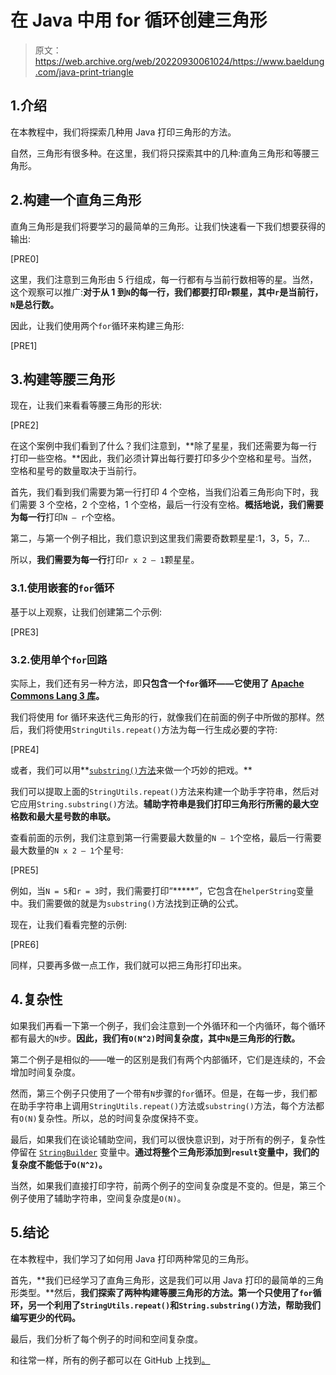 # 在 Java 中用 for 循环创建三角形

> 原文：<https://web.archive.org/web/20220930061024/https://www.baeldung.com/java-print-triangle>

## 1.介绍

在本教程中，我们将探索几种用 Java 打印三角形的方法。

自然，三角形有很多种。在这里，我们将只探索其中的几种:直角三角形和等腰三角形。

## 2.构建一个直角三角形

直角三角形是我们将要学习的最简单的三角形。让我们快速看一下我们想要获得的输出:

[PRE0]

这里，我们注意到三角形由 5 行组成，每一行都有与当前行数相等的星。当然，这个观察可以推广:**对于从 1 到`N`的每一行，我们都要打印`r`颗星，其中`r`是当前行，`N`是总行数。**

因此，让我们使用两个`for`循环来构建三角形:

[PRE1]

## 3.构建等腰三角形

现在，让我们来看看等腰三角形的形状:

[PRE2]

在这个案例中我们看到了什么？我们注意到，**除了星星，我们还需要为每一行打印一些空格。**因此，我们必须计算出每行要打印多少个空格和星号。当然，空格和星号的数量取决于当前行。

首先，我们看到我们需要为第一行打印 4 个空格，当我们沿着三角形向下时，我们需要 3 个空格，2 个空格，1 个空格，最后一行没有空格。**概括地说，我们需要为每一行**打印`N – r`个空格。

第二，与第一个例子相比，我们意识到这里我们需要奇数颗星星:1，3，5，7…

所以，**我们需要为每一行**打印`r x 2 – 1`颗星星。

### 3.1.使用嵌套的`for`循环

基于以上观察，让我们创建第二个示例:

[PRE3]

### 3.2.使用单个`for`回路

实际上，我们还有另一种方法，即**只包含一个`for`循环——它使用了 [Apache Commons Lang 3 库](/web/20221205174257/https://www.baeldung.com/java-commons-lang-3)。**

我们将使用 for 循环来迭代三角形的行，就像我们在前面的例子中所做的那样。然后，我们将使用`StringUtils.repeat()`方法为每一行生成必要的字符:

[PRE4]

或者，我们可以用**[`substring()`方法](/web/20221205174257/https://www.baeldung.com/java-substring)来做一个巧妙的把戏。**

我们可以提取上面的`StringUtils.repeat()`方法来构建一个助手字符串，然后对它应用`String.substring()`方法。**辅助字符串是我们打印三角形行所需的最大空格数和最大星号数的串联。**

查看前面的示例，我们注意到第一行需要最大数量的`N – 1`个空格，最后一行需要最大数量的`N x 2 – 1`个星号:

[PRE5]

例如，当`N = 5`和`r = 3`时，我们需要打印“*****”，它包含在`helperString`变量中。我们需要做的就是为`substring()`方法找到正确的公式。

现在，让我们看看完整的示例:

[PRE6]

同样，只要再多做一点工作，我们就可以把三角形打印出来。

## 4.复杂性

如果我们再看一下第一个例子，我们会注意到一个外循环和一个内循环，每个循环都有最大的`N`步。**因此，我们有`O(N^2)`时间复杂度，其中`N`是三角形的行数。**

第二个例子是相似的——唯一的区别是我们有两个内部循环，它们是连续的，不会增加时间复杂度。

然而，第三个例子只使用了一个带有`N`步骤的`for`循环。但是，在每一步，我们都在助手字符串上调用`StringUtils.repeat()`方法或`substring()`方法，每个方法都有`O(N)`复杂性。所以，总的时间复杂度保持不变。

最后，如果我们在谈论辅助空间，我们可以很快意识到，对于所有的例子，复杂性停留在 [`StringBuilder`](/web/20221205174257/https://www.baeldung.com/java-string-builder-string-buffer) 变量中。**通过将整个三角形添加到`result`变量中，我们的复杂度不能低于`O(N^2)`。**

当然，如果我们直接打印字符，前两个例子的空间复杂度是不变的。但是，第三个例子使用了辅助字符串，空间复杂度是`O(N)`。

## 5.结论

在本教程中，我们学习了如何用 Java 打印两种常见的三角形。

首先，**我们已经学习了直角三角形，这是我们可以用 Java 打印的最简单的三角形类型。**然后，**我们探索了两种构建等腰三角形的方法。第一个只使用了`for`循环，另一个利用了`StringUtils.repeat()`和`String.substring()`方法，帮助我们编写更少的代码。**

最后，我们分析了每个例子的时间和空间复杂度。

和往常一样，所有的例子都可以在 GitHub 上找到[。](https://web.archive.org/web/20221205174257/https://github.com/eugenp/tutorials/tree/master/algorithms-modules/algorithms-miscellaneous-3)